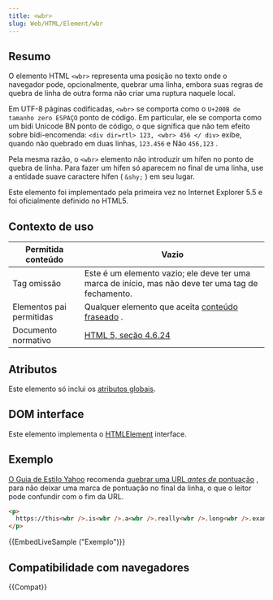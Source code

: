 ```yaml
---
title: <wbr>
slug: Web/HTML/Element/wbr
---
```


## Resumo

O elemento HTML `<wbr>` representa uma posição no texto onde o navegador pode, opcionalmente, quebrar uma linha, embora suas regras de quebra de linha de outra forma não criar uma ruptura naquele local.

Em UTF-8 páginas codificadas, `<wbr>` se comporta como o `U+200B de tamanho zero ESPAÇO` ponto de código. Em particular, ele se comporta como um bidi Unicode BN ponto de código, o que significa que não tem efeito sobre bidi-encomenda: `<div dir=rtl> 123, <wbr> 456 </ div>` exibe, quando não quebrado em duas linhas, `123.456` e Não `456,123` .

Pela mesma razão, o `<wbr>` elemento não introduzir um hífen no ponto de quebra de linha. Para fazer um hífen só aparecem no final de uma linha, use a entidade suave caractere hífen ( `&shy;` ) em seu lugar.

Este elemento foi implementado pela primeira vez no Internet Explorer 5.5 e foi oficialmente definido no HTML5.

## Contexto de uso

| Permitida conteúdo       | Vazio                                                                                                    |
| ------------------------ | -------------------------------------------------------------------------------------------------------- |
| Tag omissão              | Este é um elemento vazio; ele deve ter uma marca de início, mas não deve ter uma tag de fechamento.      |
| Elementos pai permitidas | Qualquer elemento que aceita [conteúdo fraseado](/pt-BR/docs/HTML/Content_categories#Phrasing_content) . |
| Documento normativo      | [HTML 5, seção 4.6.24](https://dev.w3.org/html5/spec/text-level-semantics.html#the-wbr-element)          |

## Atributos

Este elemento só inclui os [atributos globais](/pt-BR/docs/HTML/Global_attributes).

## DOM interface

Este elemento implementa o [HTMLElement](/pt-BR/docs/DOM/HTMLElement) interface.

## Exemplo

[O Guia de Estilo Yahoo](https://styleguide.yahoo.com/) recomenda [quebrar uma URL _antes de_ pontuação](https://styleguide.yahoo.com/editing/treat-abbreviations-capitalization-and-titles-consistently/website-names-and-addresses) , para não deixar uma marca de pontuação no final da linha, o que o leitor pode confundir com o fim da URL.

```html
<p>
  https://this<wbr />.is<wbr />.a<wbr />.really<wbr />.long<wbr />.example<wbr />.com/With<wbr />/deeper<wbr />/level<wbr />/pages<wbr />/deeper<wbr />/level<wbr />/pages<wbr />/deeper<wbr />/level<wbr />/pages<wbr />/deeper<wbr />/level<wbr />/pages<wbr />/deeper<wbr />/level<wbr />/pages
</p>
```

{{EmbedLiveSample ("Exemplo")}}

## Compatibilidade com navegadores

{{Compat}}
